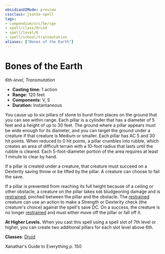 ```yaml
---
obsidianUIMode: preview
cssclass: json5e-spell
tags:
- compendium/src/5e/xge
- spell/class/druid
- spell/level/6
- spell/school/transmutation
aliases: ["Bones of the Earth"]
---
```

# Bones of the Earth
*6th-level, Transmutation*  

- **Casting time:** 1 action
- **Range:** 120 feet
- **Components:** V, S
- **Duration:** Instantaneous

You cause up to six pillars of stone to burst from places on the ground that you can see within range. Each pillar is a cylinder that has a diameter of 5 feet and a height of up to 30 feet. The ground where a pillar appears must be wide enough for its diameter, and you can target the ground under a creature if that creature is Medium or smaller. Each pillar has AC 5 and 30 hit points. When reduced to 0 hit points, a pillar crumbles into rubble, which creates an area of difficult terrain with a 10-foot radius that lasts until the rubble is cleared. Each 5-foot-diameter portion of the area requires at least 1 minute to clear by hand.

If a pillar is created under a creature, that creature must succeed on a Dexterity saving throw or be lifted by the pillar. A creature can choose to fail the save.

If a pillar is prevented from reaching its full height because of a ceiling or other obstacle, a creature on the pillar takes `6d6` bludgeoning damage and is [restrained](../../Rules%20&%20Options/5e%20Rules/conditions.md##restrained), pinched between the pillar and the obstacle. The [restrained](../../Rules%20&%20Options/5e%20Rules/conditions.md##restrained) creature can use an action to make a Strength or Dexterity check (the creature's choice) against the spell's save DC. On a success, the creature is no longer [restrained](../../Rules%20&%20Options/5e%20Rules/conditions.md##restrained) and must either move off the pillar or fall off it.

**At Higher Levels.** When you cast this spell using a spell slot of 7th level or higher, you can create two additional pillars for each slot level above 6th.

**Classes**: [Druid](../classes/druid.md#)

Xanathar's Guide to Everything p. 150